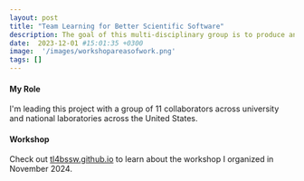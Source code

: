 ```yaml
---
layout: post
title: "Team Learning for Better Scientific Software"
description: The goal of this multi-disciplinary group is to produce an open knowledge base that can enhance team learning in scientific software development and use.
date:  2023-12-01 #15:01:35 +0300
image:  '/images/workshopareasofwork.png'
tags: []
---
```


#### My Role

I'm leading this project with a group of 11 collaborators across university and national laboratories across the United States.

#### Workshop 

Check out <a href="https://tl4bssw.github.io/">tl4bssw.github.io</a> to learn about the workshop I organized in November 2024. 